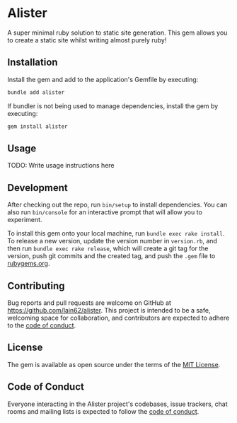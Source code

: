 # Alister

A super minimal ruby solution to static site generation. This gem allows you to create a static site whilst writing almost purely ruby!

## Installation

Install the gem and add to the application's Gemfile by executing:

```bash
bundle add alister
```

If bundler is not being used to manage dependencies, install the gem by executing:

```bash
gem install alister
```

## Usage

TODO: Write usage instructions here

## Development

After checking out the repo, run `bin/setup` to install dependencies. You can also run `bin/console` for an interactive prompt that will allow you to experiment.

To install this gem onto your local machine, run `bundle exec rake install`. To release a new version, update the version number in `version.rb`, and then run `bundle exec rake release`, which will create a git tag for the version, push git commits and the created tag, and push the `.gem` file to [rubygems.org](https://rubygems.org).

## Contributing

Bug reports and pull requests are welcome on GitHub at https://github.com/lain62/alister. This project is intended to be a safe, welcoming space for collaboration, and contributors are expected to adhere to the [code of conduct](https://github.com/lain62/alister/blob/main/CODE_OF_CONDUCT.md).

## License

The gem is available as open source under the terms of the [MIT License](https://opensource.org/licenses/MIT).

## Code of Conduct

Everyone interacting in the Alister project's codebases, issue trackers, chat rooms and mailing lists is expected to follow the [code of conduct](https://github.com/lain62/alister/blob/main/CODE_OF_CONDUCT.md).
